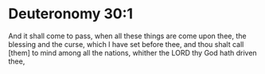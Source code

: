 # Deuteronomy 30:1

And it shall come to pass, when all these things are come upon thee, the blessing and the curse, which I have set before thee, and thou shalt call [them] to mind among all the nations, whither the LORD thy God hath driven thee,